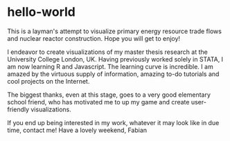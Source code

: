 # hello-world
This is a layman's attempt to visualize primary energy resource trade flows and nuclear reactor construction. Hope you will get to enjoy!

I endeavor to create visualizations of my master thesis research at the University College London, UK.
Having previously worked solely in STATA, I am now learning R and Javascript. The learning curve is incredible. I am amazed by the virtuous supply of information, amazing to-do tutorials and cool projects on the Internet.

The biggest thanks, even at this stage, goes to a very good elementary school friend, who has motivated me to up my game and create user-friendly visualizations.

If you end up being interested in my work, whatever it may look like in due time, contact me!
Have a lovely weekend,
Fabian
